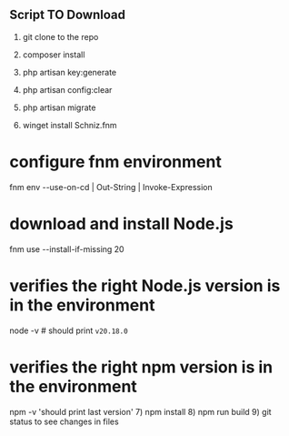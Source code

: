 ## Script TO Download
1) git clone to the repo
2) composer install
3) php artisan key:generate
4) php artisan config:clear
5) php artisan migrate

6) winget install Schniz.fnm

# configure fnm environment
fnm env --use-on-cd | Out-String | Invoke-Expression

# download and install Node.js
fnm use --install-if-missing 20

# verifies the right Node.js version is in the environment
node -v # should print `v20.18.0`

# verifies the right npm version is in the environment
npm -v 'should print last version'
7) npm install
8) npm run build
9) git status to see changes in files